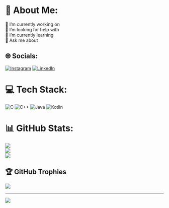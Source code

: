 # 💫 About Me:
🔭 I’m currently working on<br>🤝 I’m looking for help with<br>🌱 I’m currently learning<br>💬 Ask me about


## 🌐 Socials:
[![Instagram](https://img.shields.io/badge/Instagram-%23E4405F.svg?logo=Instagram&logoColor=white)](https://instagram.com/harsh_gaudani_48) [![LinkedIn](https://img.shields.io/badge/LinkedIn-%230077B5.svg?logo=linkedin&logoColor=white)](https://linkedin.com/in/harsh-gaudani-83ba71274) 

# 💻 Tech Stack:
![C](https://img.shields.io/badge/c-%2300599C.svg?style=for-the-badge&logo=c&logoColor=white) ![C++](https://img.shields.io/badge/c++-%2300599C.svg?style=for-the-badge&logo=c%2B%2B&logoColor=white) ![Java](https://img.shields.io/badge/java-%23ED8B00.svg?style=for-the-badge&logo=java&logoColor=white) ![Kotlin](https://img.shields.io/badge/kotlin-%230095D5.svg?style=for-the-badge&logo=kotlin&logoColor=white)
# 📊 GitHub Stats:
![](https://github-readme-stats.vercel.app/api?username=HarshGaudani7070&theme=onedark&hide_border=false&include_all_commits=true&count_private=false)<br/>
![](https://github-readme-streak-stats.herokuapp.com/?user=HarshGaudani7070&theme=onedark&hide_border=false)<br/>
![](https://github-readme-stats.vercel.app/api/top-langs/?username=HarshGaudani7070&theme=onedark&hide_border=false&include_all_commits=true&count_private=false&layout=compact)

## 🏆 GitHub Trophies
![](https://github-profile-trophy.vercel.app/?username=HarshGaudani7070&theme=dracula&no-frame=false&no-bg=true&margin-w=4)

---
[![](https://visitcount.itsvg.in/api?id=HarshGaudani7070&icon=0&color=0)](https://visitcount.itsvg.in)

<!-- Proudly created with GPRM ( https://gprm.itsvg.in ) -->